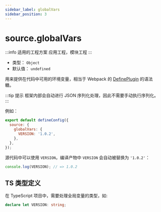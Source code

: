 ```yaml
---
sidebar_label: globalVars
sidebar_position: 3
---
```


# source.globalVars

:::info 适用的工程方案
应用工程，模块工程
:::

- 类型： `Object`
- 默认值： `undefined`

用来提供在代码中可用的环境变量，相当于 Webpack 的 [DefinePlugin](https://webpack.js.org/plugins/define-plugin/) 的语法糖。

:::tip 提示
框架内部会自动进行 JSON 序列化处理，因此不需要手动执行序列化。
:::

例如：

```js title="modern.config.js"
export default defineConfig({
  source: {
    globalVars: {
      VERSION: '1.0.2',
    },
  },
});
```

源代码中可以使用 `VERSION`，编译产物中 `VERSION` 会自动被替换为 `'1.0.2'`：

```js
console.log(VERSION); // => 1.0.2
```

## TS 类型定义

在 TypeScript 项目中，需要处理全局变量的类型，如:

```ts
declare let VERSION: string;
```
